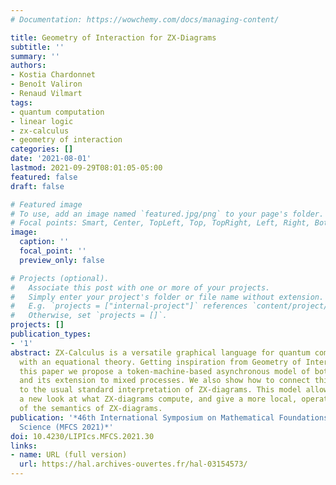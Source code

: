 ```yaml
---
# Documentation: https://wowchemy.com/docs/managing-content/

title: Geometry of Interaction for ZX-Diagrams
subtitle: ''
summary: ''
authors:
- Kostia Chardonnet
- Benoît Valiron
- Renaud Vilmart
tags:
- quantum computation
- linear logic
- zx-calculus
- geometry of interaction
categories: []
date: '2021-08-01'
lastmod: 2021-09-29T08:01:05-05:00
featured: false
draft: false

# Featured image
# To use, add an image named `featured.jpg/png` to your page's folder.
# Focal points: Smart, Center, TopLeft, Top, TopRight, Left, Right, BottomLeft, Bottom, BottomRight.
image:
  caption: ''
  focal_point: ''
  preview_only: false

# Projects (optional).
#   Associate this post with one or more of your projects.
#   Simply enter your project's folder or file name without extension.
#   E.g. `projects = ["internal-project"]` references `content/project/deep-learning/index.md`.
#   Otherwise, set `projects = []`.
projects: []
publication_types:
- '1'
abstract: ZX-Calculus is a versatile graphical language for quantum computation equipped
  with an equational theory. Getting inspiration from Geometry of Interaction, in
  this paper we propose a token-machine-based asynchronous model of both pure ZX-Calculus
  and its extension to mixed processes. We also show how to connect this new semantics
  to the usual standard interpretation of ZX-diagrams. This model allows us to have
  a new look at what ZX-diagrams compute, and give a more local, operational view
  of the semantics of ZX-diagrams.
publication: '*46th International Symposium on Mathematical Foundations of Computer
  Science (MFCS 2021)*'
doi: 10.4230/LIPIcs.MFCS.2021.30
links:
- name: URL (full version)
  url: https://hal.archives-ouvertes.fr/hal-03154573/
---
```

